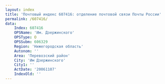 ```yaml
---
layout: index
title: 'Почтовый индекс 607416: отделение почтовой связи Почты России'
permalink: /607416/
data:
    Index: 607416
    OPSName: 'Им. Дзержинского'
    OPSType: О
    OPSSubm: 606329
    Region: 'Нижегородская область'
    Autonom: ''
    Area: 'Перевозский район'
    City: 'Им Дзержинского'
    City1: ''
    ActDate: '20061107'
    IndexOld: ''
---
```

